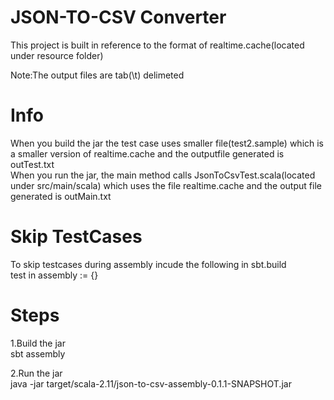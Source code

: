JSON-TO-CSV Converter
==============================
This project is built in reference to the format of realtime.cache(located under resource folder) <br/>

Note:The output files are tab(\t) delimeted

Info
====================================
When you build the jar the test case uses smaller file(test2.sample) which is a smaller version of realtime.cache and the outputfile generated is outTest.txt <br/>
When you run the jar, the main method calls JsonToCsvTest.scala(located under src/main/scala) which uses the file realtime.cache and the output file generated is outMain.txt <br/>


Skip TestCases
====================================
To skip testcases during assembly incude the following in sbt.build <br />
test in assembly := {} 

Steps
====================================
1.Build the jar<br />
sbt assembly 

2.Run the jar<br/>
java -jar target/scala-2.11/json-to-csv-assembly-0.1.1-SNAPSHOT.jar







